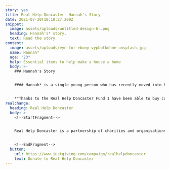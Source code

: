 ```yaml
---
story: yes
title: Real Help Doncaster- Hannah's Story
date: 2021-07-30T10:10:27.200Z
snippet:
  image: assets/uploads/untitled-design-6-.png
  heading: Hannah's* story.
  text: Read the story
content:
  image: assets/uploads/eye-for-ebony-vypbbtkdhne-unsplash.jpg
  name: Hannah*
  age: "23"
  help: Essential items to help make a house a home
  body: >-
    ### Hannah's Story


    #### Hannah* is a single young person who has recently moved into her first independent tenancy.  Since moving in, Hannah has been learning how to budget but has expressed needing essential items for her new home and suitable clothing. The Real Help Doncaster Fund has helped to provide Hannah with these items.


    *"Thanks to the Real Help Doncaster Fund I have been able to buy cooking materials, bedding and clothing. It has made a huge difference having these items as I am able to much more independent and learn new skills. Thank you again"*
realchange:
  heading: Real Help Doncaster
  body: >-
    <!--StartFragment-->


    Real Help Doncaster is a partnership of charities and organisations working to help people experiencing homelessness and rough sleeping. We want to make sure that your generosity can make a real difference to peoples lives. Our aim is to give people the best possible chance of moving away from the street and into a safer and healthier lifestyle.


    <!--EndFragment-->
  button:
    url: https://www.justgiving.com/campaign/realhelpdoncaster
    text: Donate to Real Help Doncaster
---
```

